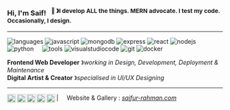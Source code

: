 ### Hi, I'm Saif! &nbsp;&nbsp;<sup>👾 &#12299;I develop ALL the things. MERN advocate. I test my code. Occasionally, I design.</sup>

----

![languages](https://img.shields.io/static/v1?label=&message=languages:&color=111&style=flat-square)
![javascript](https://img.shields.io/static/v1?logo=javascript&label=&message=javascript&color=36465D&logoColor=AAA&style=flat-square&link=)
![mongodb](https://img.shields.io/static/v1?logo=mongodb&label=&message=mongodb&color=36465D&logoColor=AAA&style=flat-square)
![express](https://img.shields.io/static/v1?logo=express&label=&message=express&color=36465D&logoColor=AAA&style=flat-square)
![react](https://img.shields.io/static/v1?logo=react&label=&message=react&color=36465D&logoColor=AAA&style=flat-square)
![nodejs](https://img.shields.io/static/v1?logo=node.js&label=&message=node.js&color=36465D&logoColor=AAA&style=flat-square)
![python](https://img.shields.io/static/v1?logo=python&label=&message=python&color=36465D&logoColor=AAA&style=flat-square)
&nbsp;&nbsp;&nbsp;
![tools](https://img.shields.io/static/v1?label=&message=tools:&color=111&style=flat-square)
![visualstudiocode](https://img.shields.io/static/v1?logo=visualstudiocode&label=&message=visualstudiocode&color=36465D&logoColor=AAA&style=flat-square)
![git](https://img.shields.io/static/v1?logo=git&label=&message=git&color=36465D&logoColor=AAA&style=flat-square)
![docker](https://img.shields.io/static/v1?logo=docker&label=&message=docker&color=36465D&logoColor=AAA&style=flat-square)
&nbsp;&nbsp;&nbsp;

**Frontend Web Developer** &#12299;_working in Design, Development, Deployment & Maintenance_
<br/>
**Digital Artist & Creator** &#12299;_specialised in UI/UX Designing_

----

<a href="https://twitter.com/benignantblade">
  <img align="left" alt="Saif's Twitter" width="20px" src="https://simpleicons.vercel.app/x/495f7e" />
</a>
<a href="https://www.instagram.com/benignantblade/">
  <img align="left" alt="Saif's Instagram" width="20px" src="https://simpleicons.now.sh/instagram/495f7e" />
</a>
<a href="https://www.linkedin.com/in/srsaif18/">
  <img align="left" alt="Saif's LinkedIn" width="20px" src="https://simpleicons.now.sh/linkedin/495f7e" />
</a>
<a href="https://dribbble.com/saifrrahman">
  <img align="left" alt="Saif's Dribbble" width="20px" src="https://simpleicons.vercel.app/dribbble/495f7e" />
</a>
<a href="https://www.behance.net/saifrrahman">
  <img align="left" alt="Saif's Behance" width="20px" src="https://simpleicons.now.sh/behance/495f7e" />
</a>

| &nbsp;&nbsp;&nbsp; Website & Gallery : [_saifur-rahman.com_](https://www.saif-ur-rahman.com/) &nbsp;&nbsp;&nbsp; &nbsp;&nbsp;&nbsp; 
